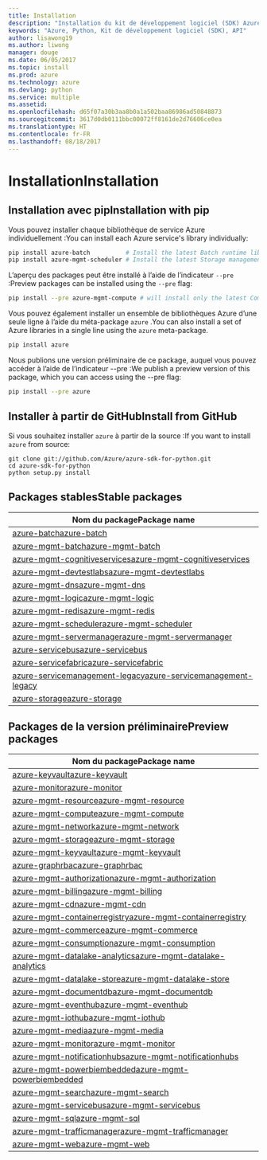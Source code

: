 ```yaml
---
title: Installation
description: "Installation du kit de développement logiciel (SDK) Azure pour Python"
keywords: "Azure, Python, Kit de développement logiciel (SDK), API"
author: lisawong19
ms.author: liwong
manager: douge
ms.date: 06/05/2017
ms.topic: install
ms.prod: azure
ms.technology: azure
ms.devlang: python
ms.service: multiple
ms.assetid: 
ms.openlocfilehash: d65f07a30b3aa8b0a1a502baa86986ad50848873
ms.sourcegitcommit: 3617d0db0111bbc00072ff8161de2d76606ce0ea
ms.translationtype: HT
ms.contentlocale: fr-FR
ms.lasthandoff: 08/18/2017
---
```

# <a name="installation"></a><span data-ttu-id="4ccda-104">Installation</span><span class="sxs-lookup"><span data-stu-id="4ccda-104">Installation</span></span>

## <a name="installation-with-pip"></a><span data-ttu-id="4ccda-105">Installation avec pip</span><span class="sxs-lookup"><span data-stu-id="4ccda-105">Installation with pip</span></span>

<span data-ttu-id="4ccda-106">Vous pouvez installer chaque bibliothèque de service Azure individuellement :</span><span class="sxs-lookup"><span data-stu-id="4ccda-106">You can install each Azure service's library individually:</span></span>

```bash
pip install azure-batch          # Install the latest Batch runtime library
pip install azure-mgmt-scheduler # Install the latest Storage management library
```

<span data-ttu-id="4ccda-107">L’aperçu des packages peut être installé à l’aide de l’indicateur `--pre` :</span><span class="sxs-lookup"><span data-stu-id="4ccda-107">Preview packages can be installed using the `--pre` flag:</span></span>

```bash
pip install --pre azure-mgmt-compute # will install only the latest Compute Management library
```

<span data-ttu-id="4ccda-108">Vous pouvez également installer un ensemble de bibliothèques Azure d’une seule ligne à l’aide du méta-package `azure` .</span><span class="sxs-lookup"><span data-stu-id="4ccda-108">You can also install a set of Azure libraries in a single line using the `azure` meta-package.</span></span>

```bash
pip install azure
```

<span data-ttu-id="4ccda-109">Nous publions une version préliminaire de ce package, auquel vous pouvez accéder à l’aide de l’indicateur --pre :</span><span class="sxs-lookup"><span data-stu-id="4ccda-109">We publish a preview version of this package, which you can access using the --pre flag:</span></span>

```bash
pip install --pre azure
```

## <a name="install-from-github"></a><span data-ttu-id="4ccda-110">Installer à partir de GitHub</span><span class="sxs-lookup"><span data-stu-id="4ccda-110">Install from GitHub</span></span>

<span data-ttu-id="4ccda-111">Si vous souhaitez installer `azure` à partir de la source :</span><span class="sxs-lookup"><span data-stu-id="4ccda-111">If you want to install `azure` from source:</span></span>

    git clone git://github.com/Azure/azure-sdk-for-python.git
    cd azure-sdk-for-python
    python setup.py install

## <a name="stable-packages"></a><span data-ttu-id="4ccda-112">Packages stables</span><span class="sxs-lookup"><span data-stu-id="4ccda-112">Stable packages</span></span>
| <span data-ttu-id="4ccda-113">Nom du package</span><span class="sxs-lookup"><span data-stu-id="4ccda-113">Package name</span></span> |
|--------------|
|[<span data-ttu-id="4ccda-114">azure-batch</span><span class="sxs-lookup"><span data-stu-id="4ccda-114">azure-batch</span></span>](https://pypi.org/project/azure-batch/)  |   
|[<span data-ttu-id="4ccda-115">azure-mgmt-batch</span><span class="sxs-lookup"><span data-stu-id="4ccda-115">azure-mgmt-batch</span></span>](https://pypi.org/project/azure-mgmt-batch/)|
|[<span data-ttu-id="4ccda-116">azure-mgmt-cognitiveservices</span><span class="sxs-lookup"><span data-stu-id="4ccda-116">azure-mgmt-cognitiveservices</span></span>](https://pypi.org/project/azure-mgmt-cognitiveservices/)|    
|[<span data-ttu-id="4ccda-117">azure-mgmt-devtestlabs</span><span class="sxs-lookup"><span data-stu-id="4ccda-117">azure-mgmt-devtestlabs</span></span>](https://pypi.org/project/azure-mgmt-devtestlabs/)|    
|[<span data-ttu-id="4ccda-118">azure-mgmt-dns</span><span class="sxs-lookup"><span data-stu-id="4ccda-118">azure-mgmt-dns</span></span>](https://pypi.org/project/azure-mgmt-dns/) |
|[<span data-ttu-id="4ccda-119">azure-mgmt-logic</span><span class="sxs-lookup"><span data-stu-id="4ccda-119">azure-mgmt-logic</span></span>](https://pypi.org/project/azure-mgmt-logic/)|
|[<span data-ttu-id="4ccda-120">azure-mgmt-redis</span><span class="sxs-lookup"><span data-stu-id="4ccda-120">azure-mgmt-redis</span></span>](https://pypi.org/project/azure-mgmt-redis/)|
|[<span data-ttu-id="4ccda-121">azure-mgmt-scheduler</span><span class="sxs-lookup"><span data-stu-id="4ccda-121">azure-mgmt-scheduler</span></span>](https://pypi.org/project/azure-mgmt-scheduler/)|    
|[<span data-ttu-id="4ccda-122">azure-mgmt-servermanager</span><span class="sxs-lookup"><span data-stu-id="4ccda-122">azure-mgmt-servermanager</span></span>](https://pypi.org/project/azure-mgmt-servermanager/)|    
|[<span data-ttu-id="4ccda-123">azure-servicebus</span><span class="sxs-lookup"><span data-stu-id="4ccda-123">azure-servicebus</span></span>](https://pypi.org/project/azure-mgmt-servicebus/)|   
|[<span data-ttu-id="4ccda-124">azure-servicefabric</span><span class="sxs-lookup"><span data-stu-id="4ccda-124">azure-servicefabric</span></span>](https://pypi.org/project/azure-servicefabric/)|  
|[<span data-ttu-id="4ccda-125">azure-servicemanagement-legacy</span><span class="sxs-lookup"><span data-stu-id="4ccda-125">azure-servicemanagement-legacy</span></span>](https://pypi.org/project/azure-servicemanagement-legacy/)|    
|[<span data-ttu-id="4ccda-126">azure-storage</span><span class="sxs-lookup"><span data-stu-id="4ccda-126">azure-storage</span></span>](https://pypi.org/project/azure-storage/)|  

## <a name="preview-packages"></a><span data-ttu-id="4ccda-127">Packages de la version préliminaire</span><span class="sxs-lookup"><span data-stu-id="4ccda-127">Preview packages</span></span>
| <span data-ttu-id="4ccda-128">Nom du package</span><span class="sxs-lookup"><span data-stu-id="4ccda-128">Package name</span></span> | 
|--------------|
|[<span data-ttu-id="4ccda-129">azure-keyvault</span><span class="sxs-lookup"><span data-stu-id="4ccda-129">azure-keyvault</span></span>](https://pypi.org/project/azure-keyvault/)|    
|[<span data-ttu-id="4ccda-130">azure-monitor</span><span class="sxs-lookup"><span data-stu-id="4ccda-130">azure-monitor</span></span>](https://pypi.org/project/azure-monitor)|   
|[<span data-ttu-id="4ccda-131">azure-mgmt-resource</span><span class="sxs-lookup"><span data-stu-id="4ccda-131">azure-mgmt-resource</span></span>](https://pypi.org/project/azure-mgmt-resource)|   
|[<span data-ttu-id="4ccda-132">azure-mgmt-compute</span><span class="sxs-lookup"><span data-stu-id="4ccda-132">azure-mgmt-compute</span></span>](https://pypi.org/project/azure-mgmt-compute)| 
|[<span data-ttu-id="4ccda-133">azure-mgmt-network</span><span class="sxs-lookup"><span data-stu-id="4ccda-133">azure-mgmt-network</span></span>](https://pypi.org/project/azure-mgmt-network)| 
|[<span data-ttu-id="4ccda-134">azure-mgmt-storage</span><span class="sxs-lookup"><span data-stu-id="4ccda-134">azure-mgmt-storage</span></span>](https://pypi.org/project/azure-mgmt-storage)| 
|[<span data-ttu-id="4ccda-135">azure-mgmt-keyvault</span><span class="sxs-lookup"><span data-stu-id="4ccda-135">azure-mgmt-keyvault</span></span>](https://pypi.org/project/azure-mgmt-keyvault)|   
|[<span data-ttu-id="4ccda-136">azure-graphrbac</span><span class="sxs-lookup"><span data-stu-id="4ccda-136">azure-graphrbac</span></span>](https://pypi.org/project/azure-graphrbac)|   
|[<span data-ttu-id="4ccda-137">azure-mgmt-authorization</span><span class="sxs-lookup"><span data-stu-id="4ccda-137">azure-mgmt-authorization</span></span>](https://pypi.org/project/azure-mgmt-authorization)| 
|[<span data-ttu-id="4ccda-138">azure-mgmt-billing</span><span class="sxs-lookup"><span data-stu-id="4ccda-138">azure-mgmt-billing</span></span>](https://pypi.org/project/azure-mgmt-billing)| 
|[<span data-ttu-id="4ccda-139">azure-mgmt-cdn</span><span class="sxs-lookup"><span data-stu-id="4ccda-139">azure-mgmt-cdn</span></span>](https://pypi.org/project/azure-mgmt-cdn)| 
|[<span data-ttu-id="4ccda-140">azure-mgmt-containerregistry</span><span class="sxs-lookup"><span data-stu-id="4ccda-140">azure-mgmt-containerregistry</span></span>](https://pypi.org/project/azure-mgmt-containerregistry)| 
|[<span data-ttu-id="4ccda-141">azure-mgmt-commerce</span><span class="sxs-lookup"><span data-stu-id="4ccda-141">azure-mgmt-commerce</span></span>](https://pypi.org/project/azure-mgmt-commerce)|   
|[<span data-ttu-id="4ccda-142">azure-mgmt-consumption</span><span class="sxs-lookup"><span data-stu-id="4ccda-142">azure-mgmt-consumption</span></span>](https://pypi.org/project/azure-mgmt-consumption)| 
|[<span data-ttu-id="4ccda-143">azure-mgmt-datalake-analytics</span><span class="sxs-lookup"><span data-stu-id="4ccda-143">azure-mgmt-datalake-analytics</span></span>](https://pypi.org/project/azure-mgmt-datalake-analytics)|   
|[<span data-ttu-id="4ccda-144">azure-mgmt-datalake-store</span><span class="sxs-lookup"><span data-stu-id="4ccda-144">azure-mgmt-datalake-store</span></span>](https://pypi.org/project/azure-mgmt-datalake-store)|   
|[<span data-ttu-id="4ccda-145">azure-mgmt-documentdb</span><span class="sxs-lookup"><span data-stu-id="4ccda-145">azure-mgmt-documentdb</span></span>](https://pypi.org/project/azure-mgmt-documentdb)|   
|[<span data-ttu-id="4ccda-146">azure-mgmt-eventhub</span><span class="sxs-lookup"><span data-stu-id="4ccda-146">azure-mgmt-eventhub</span></span>](https://pypi.org/project/azure-mgmt-eventhub)|   
|[<span data-ttu-id="4ccda-147">azure-mgmt-iothub</span><span class="sxs-lookup"><span data-stu-id="4ccda-147">azure-mgmt-iothub</span></span>](https://pypi.org/project/azure-mgmt-iothub)|
|[<span data-ttu-id="4ccda-148">azure-mgmt-media</span><span class="sxs-lookup"><span data-stu-id="4ccda-148">azure-mgmt-media</span></span>](https://pypi.org/project/azure-mgmt-media)| 
|[<span data-ttu-id="4ccda-149">azure-mgmt-monitor</span><span class="sxs-lookup"><span data-stu-id="4ccda-149">azure-mgmt-monitor</span></span>](https://pypi.org/project/azure-mgmt-monitor)| 
|[<span data-ttu-id="4ccda-150">azure-mgmt-notificationhubs</span><span class="sxs-lookup"><span data-stu-id="4ccda-150">azure-mgmt-notificationhubs</span></span>](https://pypi.org/project/azure-mgmt-notificationhubs)|   
|[<span data-ttu-id="4ccda-151">azure-mgmt-powerbiembedded</span><span class="sxs-lookup"><span data-stu-id="4ccda-151">azure-mgmt-powerbiembedded</span></span>](https://pypi.org/project/azure-mgmt-powerbiembedded)| 
|[<span data-ttu-id="4ccda-152">azure-mgmt-search</span><span class="sxs-lookup"><span data-stu-id="4ccda-152">azure-mgmt-search</span></span>](https://pypi.org/project/azure-mgmt-search)|
|[<span data-ttu-id="4ccda-153">azure-mgmt-servicebus</span><span class="sxs-lookup"><span data-stu-id="4ccda-153">azure-mgmt-servicebus</span></span>](https://pypi.org/project/azure-mgmt-servicebus)|   
|[<span data-ttu-id="4ccda-154">azure-mgmt-sql</span><span class="sxs-lookup"><span data-stu-id="4ccda-154">azure-mgmt-sql</span></span>](https://pypi.org/project/azure-mgmt-sql)| 
|[<span data-ttu-id="4ccda-155">azure-mgmt-trafficmanager</span><span class="sxs-lookup"><span data-stu-id="4ccda-155">azure-mgmt-trafficmanager</span></span>](https://pypi.org/project/azure-mgmt-trafficmanager)|   
|[<span data-ttu-id="4ccda-156">azure-mgmt-web</span><span class="sxs-lookup"><span data-stu-id="4ccda-156">azure-mgmt-web</span></span>](https://pypi.org/project/azure-mgmt-web)|